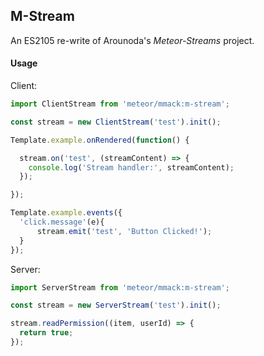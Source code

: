 ## M-Stream
An ES2105 re-write of Arounoda's *Meteor-Streams* project.


#### Usage

Client:
```js
import ClientStream from 'meteor/mmack:m-stream';

const stream = new ClientStream('test').init();

Template.example.onRendered(function() {

  stream.on('test', (streamContent) => {
    console.log('Stream handler:', streamContent);
  });

});

Template.example.events({
  'click.message'(e){
      stream.emit('test', 'Button Clicked!');
  }
});
```

Server:
```js
import ServerStream from 'meteor/mmack:m-stream';

const stream = new ServerStream('test').init();

stream.readPermission((item, userId) => {
  return true;
});
```
